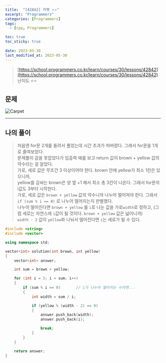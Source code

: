 ```yaml
---
title:  "[42842] 카펫 ⭐⭐"
excerpt: "Programmers"
categories: [Programmers]
tags:
  - [cpp, Programmers]

toc: true
toc_sticky: true
 
date: 2023-05-30
last_modified_at: 2023-05-30
---
```


> [https://school.programmers.co.kr/learn/courses/30/lessons/42842](https://school.programmers.co.kr/learn/courses/30/lessons/42842)  
> 난이도 ⭐⭐

## 문제

![Carpet](https://drive.google.com/uc?export=view&id=1PW3vBAVTl179bCYJ9nOkpvlmkJy9kroL)  

***

## 나의 풀이
  
> 처음엔 for문 2개를 돌려서 풀었는데 시간 초과가 떠버렸다. 그래서 for문을 1개로 줄여보았다.  
> 문제풀이 감을 못잡았다가 입출력 예를 보고 return 값이 brown + yellow 값의 약수라는 걸 알았다.  
> 가로, 세로 값은 무조건 3 이상이어야 한다. brown 안에 yellow가 최소 1칸은 있으니까,  
> yellow를 감싸는 brown은 양 옆 +1 해서 최소 총 3칸이 나온다. 그래서 for문의 i값도 3부터 시작한다.  
> 가로, 세로 값은 `brown + yellow` 값의 약수니까 나누어 떨어져야 한다. 그래서 `if (sum % i == 0)` 로 나누어 떨어지는지 판별했다.  
> 나누어 떨어진다면 `brown + yellow` 를 `i`로 나눈 값을 가로`width`로 정하고, (그럼 세로는 자연스레 `i`값이 될 것이다. `brown + yellow` 값은 넓이니까)  
> `width - 2` 값이 `yellow`와 나눠서 떨어진다면 `i`는 세로가 될 수 있다.  


```cpp
#include <string>
#include <vector>

using namespace std;

vector<int> solution(int brown, int yellow)
{
    vector<int> answer;

    int sum = brown + yellow;

    for (int i = 3; i < sum; i++)
    {
        if (sum % i == 0)       // i가 나누어 떨어지는 수라면... 
        {
            int width = sum / i;

            if (yellow % (width - 2) == 0)
            {
                answer.push_back(width);
                answer.push_back(i);

                break;
            }
        }
    }

    return answer;
}
```